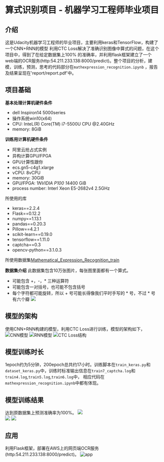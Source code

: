 # 算式识别项目 - 机器学习工程师毕业项目

## 介绍

这是Udacity机器学习工程师的毕业项目，主要利用keras和TensorFlow，构建了一个CNN+RNN的模型
利用CTC Loss解决了准确识别图像中算式的问题，在这个项目中，得到了在给定数据集上100%
的准确率，并利用flask框架建立了一个web端的OCR服务(http:54.211.233.138:8000/predict)。整个项目的分析，建模，训练，预测，思考的代码部分在`mathexpression_recognition.ipynb`
，报告及结果呈现在'report/report.pdf'中。

## 项目基础

**基本处理计算机硬件条件**
- dell Inspiron14 5000series
- 操作系统win10(x64)
- CPU: InteL(R) Core(TM) i7-5500U CPU @2.40GHz
- memory: 8GiB

**训练用计算机硬件条件**
- 阿里云抢占式实例
- 异构计算GPU/FPGA 
- GPU计算性跟你
- ecs.gn5-c4g1.xlarge
- vCPU: 8vCPU
- memory: 30GiB
- GPU/FPGA: 1*NVIDIA P100 1*4400 GiB
- process number: Interl Xeon E5-2682v4 2.5GHz

所使用的库
- keras==2.2.4
- Flask==0.12.2
- numpy==1.13.1
- pandas==0.20.3
- Pillow==4.2.1
- scikit-learn==0.19.0
- tensorflow==1.11.0
- captcha==0.3
- opencv-python==3.1.0.3

所使用数据集[Mathematical_Expression_Recognition_train](https://s3.cn-north-1.amazonaws.com.cn/static-documents/nd009/MLND+Capstone/Mathematical_Expression_Recognition_train.zip)

**数据集介绍**
此数据集包含10万张图片，每张图里面都有一个算式。
- 可能包含 +，-，* 三种运算符
- 可能包含一对括号，也可能不包含括号
- 每个字符都可能旋转，所以 + 号可能长得像我们平时手写的 * 号，不过 * 号有六个瓣
![](Data/train_dir/train/1.jpg)

## 模型的架构
使用CNN+RNN构建的模型，利用CTC Loss进行训练，模型的架构如下，
![CNN模型](report/images/model1.png)
![RNN模型](report/images/model2.png)
![CTC Loss结构](report/images/model3.png)

## 模型训练时长
1epoch约为5分钟，200epoch总共约17小时。训练脚本在`train_keras.py`和
`dataset_keras.py`中，训练时标准输出信息在`train7_captcha.log`和
`train4.log`,`train5.log`,`train6.log`中，
相应代码在`mathexpression_recognition.ipynb`中都有体现。

## 模型训练结果
达到原数据集上预测准确率为100%。
![](report/images/loss_condtion.png)  
![](report/images/test_0.jpg)
![](report/images/test_1.jpg)


## 应用
利用Flask框架，部署在AWS上的网页端OCR服务(http:54.211.233.138:8000/predict)。
![app](report/images/app2.png)


